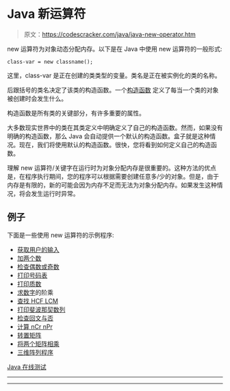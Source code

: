 # Java 新运算符

> 原文：<https://codescracker.com/java/java-new-operator.htm>

new 运算符为对象动态分配内存。以下是在 Java 中使用 new 运算符的一般形式:

```
class-var = new classname();
```

这里，class-var 是正在创建的类类型的变量。类名是正在被实例化的类的名称。

后跟括号的类名决定了该类的构造函数。一个[构造函数](/java/java-constructors.htm) 定义了每当一个类的对象被创建时会发生什么。

构造函数是所有类的关键部分，有许多重要的属性。

大多数现实世界中的类在其类定义中明确定义了自己的构造函数。然而，如果没有明确的构造函数，那么 Java 会自动提供一个默认的构造函数。盒子就是这种情况。现在，我们将使用默认的构造函数。很快，您将看到如何定义自己的构造函数。

理解 new 运算符/关键字在运行时为对象分配内存是很重要的。这种方法的优点是，在程序执行期间，您的程序可以根据需要创建任意多/少的对象。但是，由于内存是有限的，新的可能会因为内存不足而无法为对象分配内存。如果发生这种情况，将会发生运行时异常。

## 例子

下面是一些使用 new 运算符的示例程序:

*   [获取用户的输入](/java/program/java-program-take-input-from-user.htm)
*   [加两个数](/java/program/java-program-add-two-numbers.htm)
*   [检查偶数或奇数](/java/program/java-program-check-even-odd.htm)
*   [打印号码表](/java/program/java-program-print-table-of-number.htm)
*   [打印质数](/java/program/java-program-print-prime-numbers.htm)
*   [求数字](/java/program/java-program-find-factorial.htm)的阶乘
*   [查找 HCF LCM](/java/program/java-program-find-hcf-lcm.htm)
*   [打印斐波那契数列](/java/program/java-program-print-fibonacci-series.htm)
*   [检查回文与否](/java/program/java-program-check-palindrome.htm)
*   [计算 nCr nPr](/java/program/java-program-find-ncr-npr.htm)
*   [转置矩阵](/java/program/java-program-transpose-matrix.htm)
*   [将两个矩阵相乘](/java/program/java-program-multiply-two-matrices.htm)
*   [三维阵列程序](/java/program/java-program-three-dimensional-array.htm)

[Java 在线测试](/exam/showtest.php?subid=1)

* * *

* * *